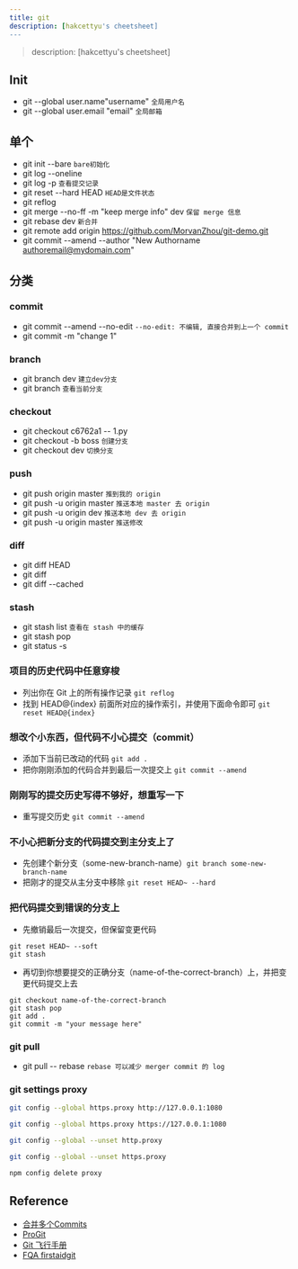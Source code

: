 ```yaml
---
title: git
description: [hakcettyu's cheetsheet]
---
```


> description: [hakcettyu's cheetsheet]

## Init
- git --global user.name"username" `全局用户名`
- git --global user.email "email" `全局邮箱`

## 单个
- git init --bare `bare初始化`
- git log --oneline
- git log -p `查看提交记录`
- git reset --hard HEAD `HEAD是文件状态`
- git reflog
- git merge --no-ff -m "keep merge info" dev `保留 merge 信息`
- git rebase dev `新合并`
- git remote add origin https://github.com/MorvanZhou/git-demo.git
- git commit --amend --author "New Authorname <authoremail@mydomain.com>"

## 分类

### commit
- git commit --amend --no-edit `--no-edit: 不编辑, 直接合并到上一个 commit`
- git commit -m "change 1"

### branch
- git branch dev `建立dev分支`
- git branch `查看当前分支`

### checkout
- git checkout c6762a1 -- 1.py
- git checkout -b boss `创建分支`
- git checkout dev `切换分支`

### push
- git push origin master `推到我的 origin`
- git push -u origin master `推送本地 master 去 origin`
- git push -u origin dev `推送本地 dev 去 origin`
- git push -u origin master `推送修改`

### diff
- git diff HEAD
- git diff
- git diff --cached

### stash
- git stash list `查看在 stash 中的缓存`
- git stash pop
- git status -s

### 项目的历史代码中任意穿梭

- 列出你在 Git 上的所有操作记录 `git reflog`
-  找到 HEAD@{index} 前面所对应的操作索引，并使用下面命令即可 `git reset HEAD@{index}`

### 想改个小东西，但代码不小心提交（commit）

- 添加下当前已改动的代码 `git add .`
- 把你刚刚添加的代码合并到最后一次提交上 `git commit --amend`

### 刚刚写的提交历史写得不够好，想重写一下

- 重写提交历史 `git commit --amend`

### 不小心把新分支的代码提交到主分支上了

- 先创建个新分支（some-new-branch-name）`git branch some-new-branch-name`
- 把刚才的提交从主分支中移除 `git reset HEAD~ --hard`


### 把代码提交到错误的分支上

- 先撤销最后一次提交，但保留变更代码

```git
git reset HEAD~ --soft
git stash
```

- 再切到你想要提交的正确分支（name-of-the-correct-branch）上，并把变更代码提交上去

```git
git checkout name-of-the-correct-branch
git stash pop
git add .
git commit -m "your message here"

```

### git pull

- git pull -- rebase `rebase 可以减少 merger commit 的 log`

### git settings proxy

``` bash
git config --global https.proxy http://127.0.0.1:1080

git config --global https.proxy https://127.0.0.1:1080

git config --global --unset http.proxy

git config --global --unset https.proxy

npm config delete proxy
```

## Reference

- [合并多个Commits](http://whatbeg.com/2017/04/01/combinecommits.html)
- [ProGit](http://git.oschina.net/progit)
- [Git 飞行手册](https://github.com/k88hudson/git-flight-rules/blob/master/README_zh-CN.md)
- [FQA firstaidgit](http://firstaidgit.io/#/)